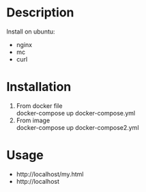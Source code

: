 # Description
Install on ubuntu: 
- nginx 
- mc 
- curl

# Installation 
1. From docker file\
docker-compose up docker-compose.yml
2. From image\
docker-compose up docker-compose2.yml

# Usage
- http://localhost/my.html
- http://localhost